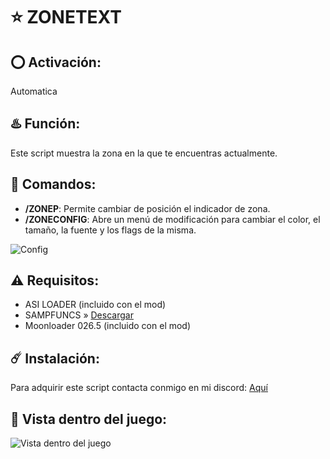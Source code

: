 # ⭐ ZONETEXT

## ⭕ Activación:
Automatica

## ♨️ Función:
Este script muestra la zona en la que te encuentras actualmente.

## 👾 Comandos:
- **/ZONEP**: Permite cambiar de posición el indicador de zona.
- **/ZONECONFIG**: Abre un menú de modificación para cambiar el color, el tamaño, la fuente y los flags de la misma.

![Config](https://media.discordapp.net/attachments/1217747170841727040/1223342945944604682/image.png?ex=661981e6&is=66070ce6&hm=ecb5d841f05f31afae0e165dc26c0dee9c946205c82f9fec94c53e4dbff25dfb&=&format=webp&quality=lossless&width=380&height=350)

## ⚠️ Requisitos:
- ASI LOADER (incluido con el mod)
- SAMPFUNCS » [Descargar](https://www.blast.hk/attachments/22939/)
- Moonloader 026.5 (incluido con el mod)

## ☄️ Instalación:
Para adquirir este script contacta conmigo en mi discord: [Aquí](https://discord.com/users/717764929113030756)

## 👀 Vista dentro del juego:
![Vista dentro del juego](https://media.discordapp.net/attachments/1217747170841727040/1223342971773255681/image.png?ex=661981ed&is=66070ced&hm=826ca83481e040b52249b784d4e6d9ba801d479d44037531f0cb91dee0c1d957&=&format=webp&quality=lossless)
